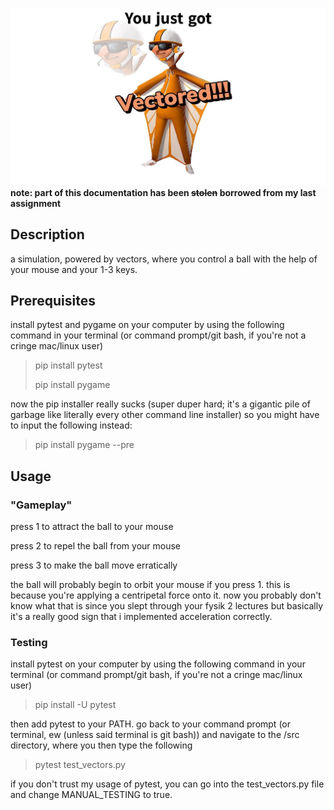 ![](vector.jpg?raw=true "Title")
**note: part of this documentation has been ~~stolen~~ borrowed from my last assignment**

## Description
a simulation, powered by vectors, where you control a ball with the help of your mouse and your 1-3 keys.

## Prerequisites
install pytest and pygame on your computer by using the following command in your terminal (or command prompt/git bash, if you're not a cringe mac/linux user)


> pip install pytest
> 
> pip install pygame


now the pip installer really sucks (super duper hard; it's a gigantic pile of garbage like literally every other command line installer) so you might have to input the following instead:


> pip install pygame --pre


## Usage

### "Gameplay"
press 1 to attract the ball to your mouse


press 2 to repel the ball from your mouse


press 3 to make the ball move erratically


the ball will probably begin to orbit your mouse if you press 1. this is because you're applying a centripetal force onto it. now you probably don't know what that is since you slept through your fysik 2 lectures but basically it's a really good sign that i implemented acceleration correctly.

### Testing
install pytest on your computer by using the following command in your terminal (or command prompt/git bash, if you're not a cringe mac/linux user)

> pip install -U pytest

then add pytest to your PATH. go back to your command prompt (or terminal, ew (unless said terminal is git bash)) and navigate to the /src directory, where you then type the following

> pytest test_vectors.py

if you don't trust my usage of pytest, you can go into the test_vectors.py file and change MANUAL_TESTING to true.
